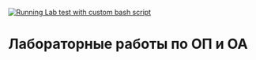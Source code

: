 [![Running Lab test with custom bash script](https://github.com/IAmProgrammist/programming-and-algorithmization-basics/actions/workflows/labtests.yml/badge.svg)](https://github.com/IAmProgrammist/programming-and-algorithmization-basics/actions/workflows/labtests.yml)
# Лабораторные работы по ОП и ОА